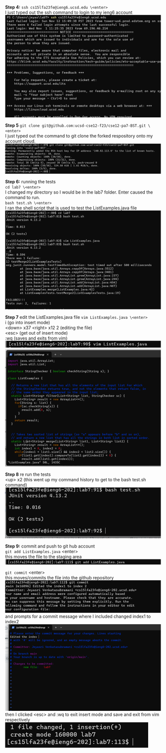 **Step 4:** `ssh cs15lfa23fe@ieng6.ucsd.edu \<enter>` <br>
I just typed out the ssh command to login to my ieng6 account <br>
![Image](Lab7_S4.png)<br>

**Step 5** `git clone git@github.com:ucsd-cse12-f23/cse12-pa7-BST.git \<enter>` <br>
I just typed out the command to git clone the forked respository onto my account cloud. <br>
![Image](Lab7_S5.png)<br>

**Step 6:** running the tests<br>
`cd lab7 \<enter>` <br>
I changed my directory so I would be in the lab7 folder. Enter caused the command to run. <br>
`bash test.sh \<enter>` <br>
I ran the shell script that is used to test the ListExamples.java file <br>
![Image](Lab7_S6.png)<br>

**Step 7** edit the ListExamples.java file 
`vim ListExamples.java \<enter>` <br>
i (go into insert mode) <br>
\<down> x37 \<right> x12 <backspace> 2 (editing the file)<br>
\<esc> (get out of insert mode)<br>
:wq (saves and exits from vim) <br>
![Image](Lab7_S7_P1.png)
![Image](Lab7_S7_P2.png)

**Step 8** re run the tests <br>
\<up> x2 (this went up my command history to get to the bash test.sh command) <br>
![Image](Lab7_S8.png)

**Step 9:** commit and push to git hub account <br>
`git add ListExamples.java` \<enter> <br>
this moves the file to the staging area<br>
![Image](Lab7_S9_P1.png) <br>

`git commit` \<enter> <br>
this moves/commits the file into the github repository <br>
![Image](Lab7_S9_P4.png) <br>
and prompts for a commit message where I included changed index1 to index2 
![Image](Lab7_S9_P2.png) <br>
then I clicked \<esc> and :wq to exit insert mode and save and exit from vim respectively <br>
![Image](Lab7_S9_P3.png) <br>

